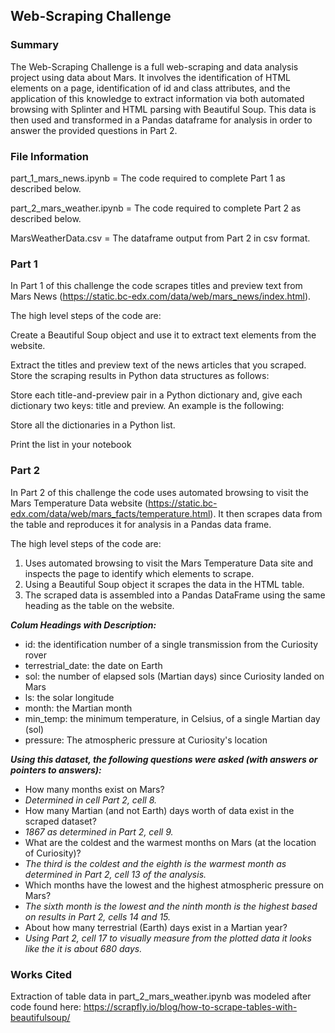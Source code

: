
## Web-Scraping Challenge

### Summary

The Web-Scraping Challenge is a full web-scraping and data analysis project using data about Mars. It involves the identification of HTML elements on a page, identification of id and class attributes, and the application of this knowledge to extract information via both automated browsing with Splinter and HTML parsing with Beautiful Soup. This data is then used and transformed in a Pandas dataframe for analysis in order to answer the provided questions in Part 2.

### File Information

part_1_mars_news.ipynb = The code required to complete Part 1 as described below.

part_2_mars_weather.ipynb = The code required to complete Part 2 as described below.

MarsWeatherData.csv = The dataframe output from Part 2 in csv format.


### Part 1

In Part 1 of this challenge the code scrapes titles and preview text from Mars News (https://static.bc-edx.com/data/web/mars_news/index.html).

The high level steps of the code are:

Create a Beautiful Soup object and use it to extract text elements from the website.

Extract the titles and preview text of the news articles that you scraped. Store the scraping results in Python data structures as follows:

Store each title-and-preview pair in a Python dictionary and, give each dictionary two keys: title and preview. An example is the following:

Store all the dictionaries in a Python list.

Print the list in your notebook



### Part 2

In Part 2 of this challenge the code uses automated browsing to visit the Mars Temperature Data website (https://static.bc-edx.com/data/web/mars_facts/temperature.html). It then scrapes data from the table and reproduces it for analysis in a Pandas data frame.

The high level steps of the code are:

<ol>
<li>Uses automated browsing to visit the Mars Temperature Data site and inspects the page to identify which elements to scrape.</li>

<li>Using a Beautiful Soup object it scrapes the data in the HTML table.</li>

<li>The scraped data is assembled into a Pandas DataFrame using the same heading as the table on the website.</li>
</ol>

***Colum Headings with Description:***
<ul>
<li>id: the identification number of a single transmission from the Curiosity rover</li>
<li>terrestrial_date: the date on Earth</li>
<li>sol: the number of elapsed sols (Martian days) since Curiosity landed on Mars</li>
<li>ls: the solar longitude</li>
<li>month: the Martian month</li>
<li>min_temp: the minimum temperature, in Celsius, of a single Martian day (sol)</li>
<li>pressure: The atmospheric pressure at Curiosity's location</li>
</ul>


***Using this dataset, the following questions were asked (with answers or pointers to answers):***
<ul>
<li>How many months exist on Mars?</li>
<li><em>Determined in cell Part 2, cell 8.</em></li>

<li>How many Martian (and not Earth) days worth of data exist in the scraped dataset?</li> 
<li><em>1867 as determined in Part 2, cell 9.</em></li>

<li>What are the coldest and the warmest months on Mars (at the location of Curiosity)?</li>
<li><em>The third is the coldest and the eighth is the warmest month as determined in Part 2, cell 13 of the analysis.</em></li>

<li>Which months have the lowest and the highest atmospheric pressure on Mars?</li> 
<li><em>The sixth month is the lowest and the ninth month is the highest based on results in Part 2, cells 14 and 15.</em></li>

<li>About how many terrestrial (Earth) days exist in a Martian year?</li> 
<li><em>Using Part 2, cell 17 to visually measure from the plotted data it looks like the it is about 680 days.</em></li>
</ul>

### Works Cited

Extraction of table data in part_2_mars_weather.ipynb was modeled after code found here: https://scrapfly.io/blog/how-to-scrape-tables-with-beautifulsoup/

